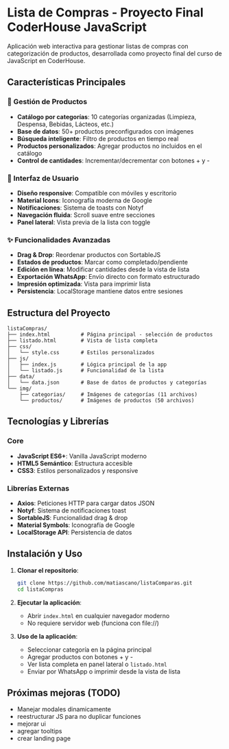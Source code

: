 # Lista de Compras - Proyecto Final CoderHouse JavaScript

Aplicación web interactiva para gestionar listas de compras con categorización de productos, desarrollada como proyecto final del curso de JavaScript en CoderHouse.

## Características Principales

### 🛒 Gestión de Productos

- **Catálogo por categorías**: 10 categorías organizadas (Limpieza, Despensa, Bebidas, Lácteos, etc.)
- **Base de datos**: 50+ productos preconfigurados con imágenes
- **Búsqueda inteligente**: Filtro de productos en tiempo real
- **Productos personalizados**: Agregar productos no incluidos en el catálogo
- **Control de cantidades**: Incrementar/decrementar con botones + y -

### 📱 Interfaz de Usuario

- **Diseño responsive**: Compatible con móviles y escritorio
- **Material Icons**: Iconografía moderna de Google
- **Notificaciones**: Sistema de toasts con Notyf
- **Navegación fluida**: Scroll suave entre secciones
- **Panel lateral**: Vista previa de la lista con toggle

### ✨ Funcionalidades Avanzadas

- **Drag & Drop**: Reordenar productos con SortableJS
- **Estados de productos**: Marcar como completado/pendiente
- **Edición en línea**: Modificar cantidades desde la vista de lista
- **Exportación WhatsApp**: Envío directo con formato estructurado
- **Impresión optimizada**: Vista para imprimir lista
- **Persistencia**: LocalStorage mantiene datos entre sesiones

## Estructura del Proyecto

```
listaCompras/
├── index.html          # Página principal - selección de productos
├── listado.html        # Vista de lista completa
├── css/
│   └── style.css       # Estilos personalizados
├── js/
│   ├── index.js        # Lógica principal de la app
│   └── listado.js      # Funcionalidad de la lista
├── data/
│   └── data.json       # Base de datos de productos y categorías
└── img/
    ├── categorias/     # Imágenes de categorías (11 archivos)
    └── productos/      # Imágenes de productos (50 archivos)
```

## Tecnologías y Librerías

### Core

- **JavaScript ES6+**: Vanilla JavaScript moderno
- **HTML5 Semántico**: Estructura accesible
- **CSS3**: Estilos personalizados y responsive

### Librerías Externas

- **Axios**: Peticiones HTTP para cargar datos JSON
- **Notyf**: Sistema de notificaciones toast
- **SortableJS**: Funcionalidad drag & drop
- **Material Symbols**: Iconografía de Google
- **LocalStorage API**: Persistencia de datos

## Instalación y Uso

1. **Clonar el repositorio**:

   ```bash
   git clone https://github.com/matiascano/listaComparas.git
   cd listaCompras
   ```

2. **Ejecutar la aplicación**:

   - Abrir `index.html` en cualquier navegador moderno
   - No requiere servidor web (funciona con file://)

3. **Uso de la aplicación**:
   - Seleccionar categoría en la página principal
   - Agregar productos con botones + y -
   - Ver lista completa en panel lateral o `listado.html`
   - Enviar por WhatsApp o imprimir desde la vista de lista

## Próximas mejoras (TODO)

- Manejar modales dinamicamente
- reestructurar JS para no duplicar funciones
- mejorar ui
- agregar tooltips
- crear landing page
